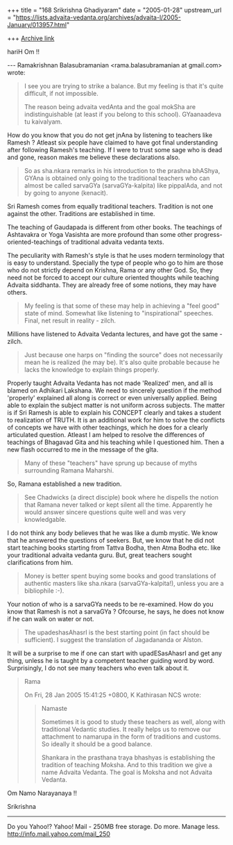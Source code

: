 +++
title = "168 Srikrishna Ghadiyaram"
date = "2005-01-28"
upstream_url = "https://lists.advaita-vedanta.org/archives/advaita-l/2005-January/013957.html"

+++
[Archive link](https://lists.advaita-vedanta.org/archives/advaita-l/2005-January/013957.html)

hariH Om !!

--- Ramakrishnan Balasubramanian
<rama.balasubramanian at gmail.com> wrote:

> I see you are trying to strike a balance. But my
> feeling is that it's
> quite difficult, if not impossible.
> 
> The reason being advaita vedAnta and the goal mokSha
> are
> indistinguishable (at least if you belong to this
> school). GYaanaadeva
> tu kaivalyam. 

How do you know that you do not get jnAna by listening
to teachers like Ramesh ? Atleast six people have
claimed to have got final understanding after
following Ramesh's teaching. If I were to trust some
sage who is dead and gone, reason makes me believe
these declarations also.

> So as sha.nkara remarks in his
> introduction to the
> prashna bhAShya, GYAna is obtained only going to the
> traditional
> teachers who can almost be called sarvaGYa
> (sarvaGYa-kalpita) like
> pippalAda, and not by going to anyone (kenacit). 

Sri Ramesh comes from equally traditional teachers.
Tradition is not one against the other. Traditions are
established in time. 

The teaching of Gaudapada is different from other
books. The teachings of Ashtavakra or Yoga Vasishta
are more profound than some other
progress-oriented-teachings of traditional advaita
vedanta texts.

The peculiarity with Ramesh's style is that he uses
modern terminology that is easy to understand.
Specially the type of people who go to him are those
who do not strictly depend on Krishna, Rama or any
other God. So, they need not be forced to accept our
culture oriented thoughts while teaching Advaita
siddhanta. They are already free of some notions, they
may have others.

> My
> feeling is that
> some of these may help in achieving a "feel good"
> state of mind. 
> Somewhat like listening to "inspirational" speeches.
> Final, net result
> in reality - zilch.
> 

Millions have listened to Advaita Vedanta lectures,
and have got the same - zilch. 

> Just because one harps on "finding the source" does
> not necessarily
> mean he is realized (he may be). It's also quite
> probable  because he
> lacks the knowledge to explain things properly. 

Properly taught Advaita Vedanta has not made
'Realized' men, and all is blamed on Adhikari
Lakshana. We need to sincerely question if the method
'properly' explained all along is correct or even
universally applied. Being able to explain the subject
matter is not uniform across subjects. The matter is
if Sri Ramesh is able to explain his CONCEPT clearly
and takes a student to realization of TRUTH. It is an
additional work for him to solve the conflicts of
concepts we have with other teachings, which he does
for a clearly articulated question. Atleast I am
helped to resolve the differences of teachings of
Bhagavad Gita and his teaching while I questioned him.
Then a new flash occurred to me in the message of the
gIta.

> Many
> of these
> "teachers" have sprung up because of myths
> surrounding Ramana
> Maharshi. 

So, Ramana established a new tradition.

> See Chadwicks (a direct disciple) book
> where he dispells the
> notion that Ramana never talked or kept silent all
> the time.
> Apparently he would answer sincere questions quite
> well and was very
> knowledgable.
> 

I do not think any body believes that he was like a
dumb mystic. We know that he answered the questions of
seekers. But, we know that he did not start teaching
books starting from Tattva Bodha, then Atma Bodha etc.
like your traditional advaita vedanta guru.  But,
great teachers sought clarifications from him.

> Money is better spent buying some books and good
> translations of
> authentic masters like sha.nkara
> (sarvaGYa-kalpita!), unless you are a
> bibliophile :-). 

Your notion of who is a sarvaGYa needs to be
re-examined. How do you know that Ramesh is not a
sarvaGYa ? Ofcourse, he says, he does not know if he
can walk on water or not.

> The upadeshasAhasrI is the best
> starting point (in
> fact should be sufficient). I suggest the
> translation of Jagadananda
> or Alston.
> 

It will be a surprise to me if one can start with
upadESasAhasrI and get any thing, unless he is taught
by a competent teacher guiding word by word. 
Surprisingly, I do not see many teachers who even talk
about it.


> Rama
> 
> On Fri, 28 Jan 2005 15:41:25 +0800, K Kathirasan NCS
> <kkathir at ncs.com.sg> wrote:
> > Namaste
> > 
> > Sometimes it is good to study these teachers as
> well, along with traditional
> > Vedantic studies. It really helps us to remove our
> attachment to namarupa in
> > the form of traditions and customs. So ideally it
> should be a good balance.
> > 
> > Shankara in the prasthana traya bhashyas is
> establishing the tradition of
> > teaching Moksha. And to this tradition we give a
> name Advaita Vedanta. The
> > goal is Moksha and not Advaita Vedanta.
> >


Om Namo Narayanaya !!

Srikrishna




__________________________________ 
Do you Yahoo!? 
Yahoo! Mail - 250MB free storage. Do more. Manage less. 
http://info.mail.yahoo.com/mail_250

